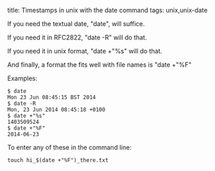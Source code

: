 title: Timestamps in unix with the date command
tags: unix,unix-date

If you need the textual date, "date", will suffice.

If you need it in RFC2822, "date -R" will do that.

If you need it in unix format, "date +"%s" will do that.

And finally, a format the fits well with file names is "date +"%F"

Examples:

    $ date
    Mon 23 Jun 08:45:15 BST 2014
    $ date -R
    Mon, 23 Jun 2014 08:45:18 +0100
    $ date +"%s"
    1403509524
    $ date +"%F"
    2014-06-23

To enter any of these in the command line:

    touch hi_$(date +"%F")_there.txt
